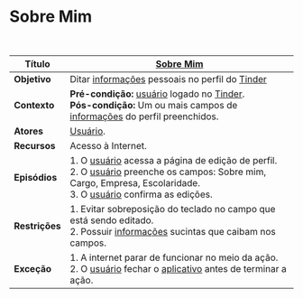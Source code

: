 # Sobre Mim

<br />

|Título|[Sobre Mim](/modelagem/lexicos#sobre-mim)|
|------|---------|
|**Objetivo**|Ditar [informações](/modelagem/lexicos#info) pessoais no perfil do [Tinder](/modelagem/lexicos#tinder)|
|**Contexto**|**Pré-condição:** [usuário](/modelagem/lexicos#usuário) logado no [Tinder](/modelagem/lexicos#tinder).<br />**Pós-condição:** Um ou mais campos de [informações](/modelagem/lexicos#info) do perfil preenchidos.|
|**Atores**|[Usuário](/modelagem/lexicos#usuário).|
|**Recursos**|Acesso à Internet.|
|**Episódios**|1. O [usuário](/modelagem/lexicos#usuário) acessa a página de edição de perfil.<br />2. O [usuário](/modelagem/lexicos#usuário) preenche os campos: Sobre mim, Cargo, Empresa, Escolaridade.<br />3. O [usuário](/modelagem/lexicos#usuário) confirma as edições.|
|**Restrições**|1. Evitar sobreposição do teclado no campo que está sendo editado.<br />2. Possuir [informações](/modelagem/lexicos#info) sucintas que caibam nos campos.|
|**Exceção**|1. A internet parar de funcionar no meio da ação. <br />2. O [usuário](/modelagem/lexicos#usuário) fechar o [aplicativo](/modelagem/lexicos#tinder) antes de terminar a ação.|
